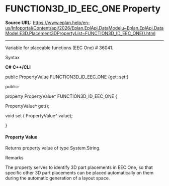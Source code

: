 # FUNCTION3D_ID_EEC_ONE Property

**Source URL:** https://www.eplan.help/en-us/Infoportal/Content/api/2026/Eplan.EplApi.DataModelu~Eplan.EplApi.DataModel.E3D.Placement3DPropertyList~FUNCTION3D_ID_EEC_ONE().html

---

Variable for placeable functions (EEC One) # 36041.

Syntax

**C#**
**C++/CLI**


public PropertyValue FUNCTION3D_ID_EEC_ONE {get; set;}

public:

property PropertyValue^ FUNCTION3D_ID_EEC_ONE {

   PropertyValue^ get();

   void set (    PropertyValue^ value);

}


#### Property Value

Returns property value of type System.String.

Remarks

The property serves to identify 3D part placements in EEC One, so that specific other 3D part placements can be placed automatically on them during the automatic generation of a layout space.
